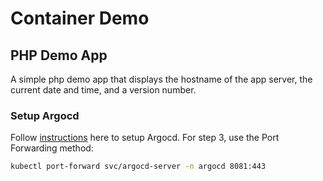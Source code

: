 # Container Demo

## PHP Demo App

A simple php demo app that displays the hostname of the app server, the current date and time, and a version number.

### Setup Argocd

Follow [instructions](https://argoproj.github.io/argo-cd/getting_started/) here to setup Argocd.
For step 3, use the Port Forwarding method:

```bash
kubectl port-forward svc/argocd-server -n argocd 8081:443
```

